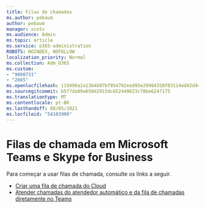 ```yaml
---
title: Filas de chamadas
ms.author: pebaum
author: pebaum
manager: scotv
ms.audience: Admin
ms.topic: article
ms.service: o365-administration
ROBOTS: NOINDEX, NOFOLLOW
localization_priority: Normal
ms.collection: Adm_O365
ms.custom:
- "9000731"
- "2665"
ms.openlocfilehash: 119496a2a13b4b07bf954702eed95e29984358f03114ed42d44c26a422292836
ms.sourcegitcommit: b5f7da89a650d2915dc652449623c78be6247175
ms.translationtype: MT
ms.contentlocale: pt-BR
ms.lasthandoff: 08/05/2021
ms.locfileid: "54103900"
---
```

# <a name="call-queues-in-microsoft-teams-and-skype-for-business"></a>Filas de chamada em Microsoft Teams e Skype for Business 

Para começar a usar filas de chamada, consulte os links a seguir.

- [Criar uma fila de chamada do Cloud](https://docs.microsoft.com/microsoftteams/create-a-phone-system-call-queue)
- [Atender chamadas do atendedor automático e da fila de chamadas diretamente no Teams](https://docs.microsoft.com/microsoftteams/answer-auto-attendant-and-call-queue-calls)